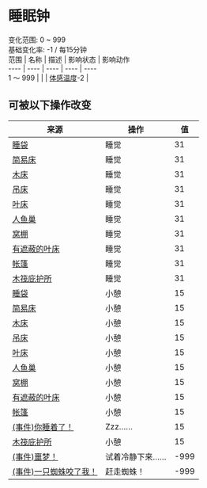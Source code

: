 # 睡眠钟  
变化范围: 0 ~ 999  
基础变化率: -1 / 每15分钟  
范围  |  名称  |  描述  |  影响状态  |  影响动作  
----  |  ----  |  ----  |  ----  |  ----  
1 ～ 999  |    |    |  [体感温度](TemperaturePerceived.md)-2  |    
## 可被以下操作改变  
来源  |  操作  |  值  
----  |  ----  |  ----  
[睡袋](BedRoll.md)  |  睡觉  |  31  
[简易床](BedRustic.md)  |  睡觉  |  31  
[木床](BedWooden.md)  |  睡觉  |  31  
[吊床](Hammock.md)  |  睡觉  |  31  
[叶床](LeafBed.md)  |  睡觉  |  31  
[人鱼巢](MermaidNest.md)  |  睡觉  |  31  
[窝棚](Shelter.md)  |  睡觉  |  31  
[有遮蔽的叶床](ShelteredLeafBed.md)  |  睡觉  |  31  
[帐篷](TentDeployed.md)  |  睡觉  |  31  
[木筏庇护所](RaftShelter.md)  |  睡觉  |  31  
[睡袋](BedRoll.md)  |  小憩  |  15  
[简易床](BedRustic.md)  |  小憩  |  15  
[木床](BedWooden.md)  |  小憩  |  15  
[吊床](Hammock.md)  |  小憩  |  15  
[叶床](LeafBed.md)  |  小憩  |  15  
[人鱼巢](MermaidNest.md)  |  小憩  |  15  
[窝棚](Shelter.md)  |  小憩  |  15  
[有遮蔽的叶床](ShelteredLeafBed.md)  |  小憩  |  15  
[帐篷](TentDeployed.md)  |  小憩  |  15  
[(事件)你睡着了！](Event_FallingAsleep.md)  |  Zzz……  |  15  
[木筏庇护所](RaftShelter.md)  |  小憩  |  15  
[(事件)噩梦！](Event_Nightmare.md)  |  试着冷静下来……  |  -999  
[(事件)一只蜘蛛咬了我！](Event_SpiderNight.md)  |  赶走蜘蛛！  |  -999  
